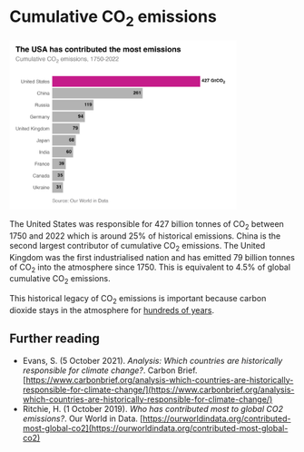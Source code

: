 # Cumulative CO<sub>2</sub> emissions

<img src="plot.jpeg" alt="Cumulative CO2 emissions" width="400"/>

The United States was responsible for 427 billion tonnes of CO<sub>2</sub> between 1750 and 2022 which is around 25% of historical emissions. China is the second largest contributor of cumulative CO<sub>2</sub> emissions. The United Kingdom was the first industrialised nation and has emitted 79 billion tonnes of CO<sub>2</sub> into the atmosphere since 1750. This is equivalent to 4.5% of global cumulative CO<sub>2</sub> emissions. 

This historical legacy of CO<sub>2</sub> emissions is important because carbon dioxide stays in the atmosphere for [hundreds of years](https://climate.nasa.gov/news/2915/the-atmosphere-getting-a-handle-on-carbon-dioxide/).


## Further reading
- Evans, S. (5 October 2021). *Analysis: Which countries are historically responsible for climate change?*. Carbon Brief. [https://www.carbonbrief.org/analysis-which-countries-are-historically-responsible-for-climate-change/](https://www.carbonbrief.org/analysis-which-countries-are-historically-responsible-for-climate-change/)
- Ritchie, H. (1 October 2019). *Who has contributed most to global CO2 emissions?*. Our World in Data. [https://ourworldindata.org/contributed-most-global-co2](https://ourworldindata.org/contributed-most-global-co2)

